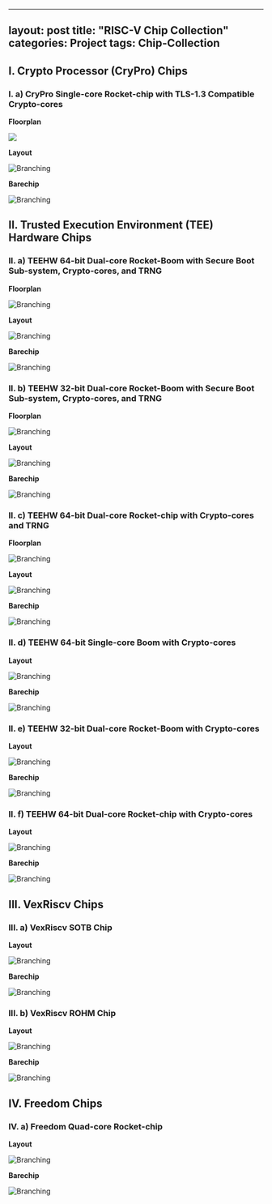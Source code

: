 <style>
  .chipimg {
    float:center;
    height:auto;
    max-width:1000px;
  }
</style>
---
layout: post
title: "RISC-V Chip Collection"
categories: Project
tags: Chip-Collection
---

## I. Crypto Processor (CryPro) Chips

### I. a) CryPro Single-core Rocket-chip with TLS-1.3 Compatible Crypto-cores

**Floorplan**

<img src="/assets/sources/ChipCollection/CryPro-22-02-floorplan.png" class="chipimg">

**Layout**

![Branching](/assets/sources/ChipCollection/CryPro-22-02-layout.png)

**Barechip**

![Branching](/assets/sources/ChipCollection/CryPro-22-02-chip.jpg)

## II. Trusted Execution Environment (TEE) Hardware Chips

### II. a) TEEHW 64-bit Dual-core Rocket-Boom with Secure Boot Sub-system, Crypto-cores, and TRNG

**Floorplan**

![Branching](/assets/sources/ChipCollection/TEEHW-21-06-R4253-floorplan.png)

**Layout**

![Branching](/assets/sources/ChipCollection/TEEHW-21-06-R4253-layout.png)

**Barechip**

![Branching](/assets/sources/ChipCollection/TEEHW-21-06-R4253-chip.jpg)

### II. b) TEEHW 32-bit Dual-core Rocket-Boom with Secure Boot Sub-system, Crypto-cores, and TRNG

**Floorplan**

![Branching](/assets/sources/ChipCollection/TEEHW-21-06-R4252-floorplan.png)

**Layout**

![Branching](/assets/sources/ChipCollection/TEEHW-21-06-R4252-layout.png)

**Barechip**

![Branching](/assets/sources/ChipCollection/TEEHW-21-06-R4252-chip.jpg)

### II. c) TEEHW 64-bit Dual-core Rocket-chip with Crypto-cores and TRNG

**Floorplan**

![Branching](/assets/sources/ChipCollection/TEEHW-21-02-floorplan.png)

**Layout**

![Branching](/assets/sources/ChipCollection/TEEHW-21-02-layout.png)

**Barechip**

![Branching](/assets/sources/ChipCollection/TEEHW-21-02-chip.jpg)

### II. d) TEEHW 64-bit Single-core Boom with Crypto-cores

**Layout**

![Branching](/assets/sources/ChipCollection/TEEHW-20-06-R4254-layout.png)

**Barechip**

![Branching](/assets/sources/ChipCollection/TEEHW-20-06-R4254-chip.jpg)

### II. e) TEEHW 32-bit Dual-core Rocket-Boom with Crypto-cores

**Layout**

![Branching](/assets/sources/ChipCollection/TEEHW-20-06-R4252-layout.png)

**Barechip**

![Branching](/assets/sources/ChipCollection/TEEHW-20-06-R4252-chip.jpg)

### II. f) TEEHW 64-bit Dual-core Rocket-chip with Crypto-cores

**Layout**

![Branching](/assets/sources/ChipCollection/TEEHW-20-01-layout.PNG)

**Barechip**

![Branching](/assets/sources/ChipCollection/TEEHW-20-01-chip.jpg)

## III. VexRiscv Chips

### III. a) VexRiscv SOTB Chip

**Layout**

![Branching](/assets/sources/ChipCollection/VexRiscv-19-08-layout.PNG)

**Barechip**

![Branching](/assets/sources/ChipCollection/VexRiscv-19-08-chip.png)

### III. b) VexRiscv ROHM Chip

**Layout**

![Branching](/assets/sources/ChipCollection/VexRiscv-20-01-layout.PNG)

**Barechip**

![Branching](/assets/sources/ChipCollection/VexRiscv-20-01-chip.png)

## IV. Freedom Chips

### IV. a) Freedom Quad-core Rocket-chip

**Layout**

![Branching](/assets/sources/ChipCollection/Freedom-19-10-layout.PNG)

**Barechip**

![Branching](/assets/sources/ChipCollection/Freedom-19-10-chip.png)
